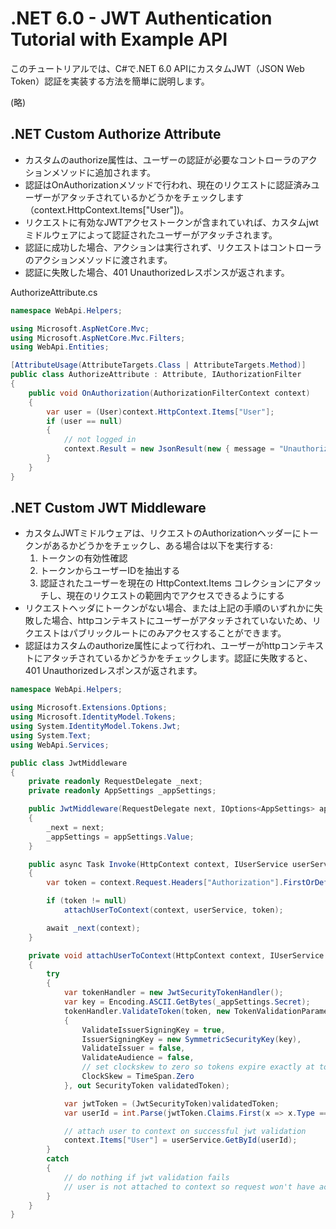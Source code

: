 # .NET 6.0 - JWT Authentication Tutorial with Example API

このチュートリアルでは、C#で.NET 6.0 APIにカスタムJWT（JSON Web Token）認証を実装する方法を簡単に説明します。

(略)

## .NET Custom Authorize Attribute

- カスタムのauthorize属性は、ユーザーの認証が必要なコントローラのアクションメソッドに追加されます。
- 認証はOnAuthorizationメソッドで行われ、現在のリクエストに認証済みユーザーがアタッチされているかどうかをチェックします（context.HttpContext.Items["User"])。
- リクエストに有効なJWTアクセストークンが含まれていれば、カスタムjwtミドルウェアによって認証されたユーザーがアタッチされます。
- 認証に成功した場合、アクションは実行されず、リクエストはコントローラのアクションメソッドに渡されます。
- 認証に失敗した場合、401 Unauthorizedレスポンスが返されます。

AuthorizeAttribute.cs
```csharp
namespace WebApi.Helpers;

using Microsoft.AspNetCore.Mvc;
using Microsoft.AspNetCore.Mvc.Filters;
using WebApi.Entities;

[AttributeUsage(AttributeTargets.Class | AttributeTargets.Method)]
public class AuthorizeAttribute : Attribute, IAuthorizationFilter
{
    public void OnAuthorization(AuthorizationFilterContext context)
    {
        var user = (User)context.HttpContext.Items["User"];
        if (user == null)
        {
            // not logged in
            context.Result = new JsonResult(new { message = "Unauthorized" }) { StatusCode = StatusCodes.Status401Unauthorized };
        }
    }
}
```

## .NET Custom JWT Middleware

- カスタムJWTミドルウェアは、リクエストのAuthorizationヘッダーにトークンがあるかどうかをチェックし、ある場合は以下を実行する:
    1. トークンの有効性確認
    2. トークンからユーザーIDを抽出する
    3. 認証されたユーザーを現在の HttpContext.Items コレクションにアタッチし、現在のリクエストの範囲内でアクセスできるようにする
- リクエストヘッダにトークンがない場合、または上記の手順のいずれかに失敗した場合、httpコンテキストにユーザーがアタッチされていないため、リクエストはパブリックルートにのみアクセスすることができます。
- 認証はカスタムのauthorize属性によって行われ、ユーザーがhttpコンテキストにアタッチされているかどうかをチェックします。認証に失敗すると、401 Unauthorizedレスポンスが返されます。

```csharp
namespace WebApi.Helpers;

using Microsoft.Extensions.Options;
using Microsoft.IdentityModel.Tokens;
using System.IdentityModel.Tokens.Jwt;
using System.Text;
using WebApi.Services;

public class JwtMiddleware
{
    private readonly RequestDelegate _next;
    private readonly AppSettings _appSettings;

    public JwtMiddleware(RequestDelegate next, IOptions<AppSettings> appSettings)
    {
        _next = next;
        _appSettings = appSettings.Value;
    }

    public async Task Invoke(HttpContext context, IUserService userService)
    {
        var token = context.Request.Headers["Authorization"].FirstOrDefault()?.Split(" ").Last();

        if (token != null)
            attachUserToContext(context, userService, token);

        await _next(context);
    }

    private void attachUserToContext(HttpContext context, IUserService userService, string token)
    {
        try
        {
            var tokenHandler = new JwtSecurityTokenHandler();
            var key = Encoding.ASCII.GetBytes(_appSettings.Secret);
            tokenHandler.ValidateToken(token, new TokenValidationParameters
            {
                ValidateIssuerSigningKey = true,
                IssuerSigningKey = new SymmetricSecurityKey(key),
                ValidateIssuer = false,
                ValidateAudience = false,
                // set clockskew to zero so tokens expire exactly at token expiration time (instead of 5 minutes later)
                ClockSkew = TimeSpan.Zero
            }, out SecurityToken validatedToken);

            var jwtToken = (JwtSecurityToken)validatedToken;
            var userId = int.Parse(jwtToken.Claims.First(x => x.Type == "id").Value);

            // attach user to context on successful jwt validation
            context.Items["User"] = userService.GetById(userId);
        }
        catch
        {
            // do nothing if jwt validation fails
            // user is not attached to context so request won't have access to secure routes
        }
    }
}
```